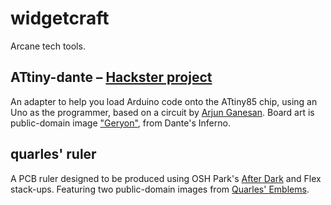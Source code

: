# widgetcraft
Arcane tech tools.

## ATtiny-dante – [Hackster project](https://www.hackster.io/glowascii/attiny85-programmer-shield-for-arduino-uno-464d63)
An adapter to help you load Arduino code onto the ATtiny85 chip, using an Uno as the programmer, based on a circuit by [Arjun Ganesan](https://www.hackster.io/arjun/programming-attiny85-with-arduino-uno-afb829). Board art is public-domain image ["Geryon"](https://www.oldbookillustrations.com/illustrations/geryon/), from Dante's Inferno.

## quarles' ruler
A PCB ruler designed to be produced using OSH Park's [After Dark](https://docs.oshpark.com/services/afterdark/) and Flex stack-ups. Featuring two public-domain images from [Quarles' Emblems](https://www.oldbookillustrations.com/titles/quarles-emblems/).
